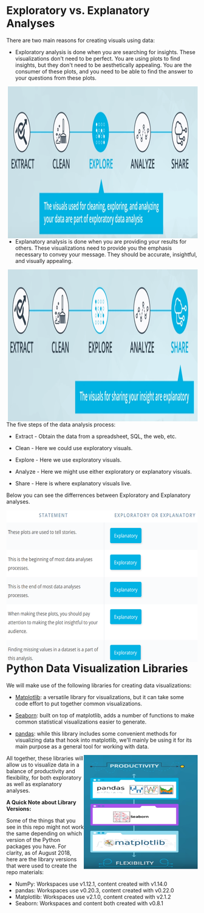 
# Exploratory vs. Explanatory Analyses

There are two main reasons for creating visuals using data:

   * Exploratory analysis is done when you are searching for insights. These visualizations don't need to be perfect. You are using plots to find insights, but they don't need to be aesthetically appealing. You are the consumer of these plots, and you need to be able to find the answer to your questions from these plots.


<div >
<img src="../img/2.PNG" alt="" width="500" height="400" align="right">
</div>




   * Explanatory analysis is done when you are providing your results for others. These visualizations need to provide you the emphasis necessary to convey your message. They should be accurate, insightful, and visually appealing.
   
   
<div >
<img src="../img/3.PNG" alt="" width="500" height="400" align="right">
</div>


The five steps of the data analysis process:

   * Extract - Obtain the data from a spreadsheet, SQL, the web, etc.

   * Clean - Here we could use exploratory visuals.

   * Explore - Here we use exploratory visuals.

   * Analyze - Here we might use either exploratory or explanatory visuals.
   
   * Share - Here is where explanatory visuals live.

Below you can see the differrences between Exploratory and Explanatory analyses.

   
<div >
<img src="../img/4.PNG" alt="" width="600" height="400" align="right">
</div>

# Python Data Visualization Libraries

We will make use of the following libraries for creating data visualizations:

   * [Matplotlib](https://matplotlib.org/): a versatile library for visualizations, but it can take some code effort to put together common visualizations.
    
    
   * [Seaborn](https://seaborn.pydata.org/): built on top of matplotlib, adds a number of functions to make common statistical visualizations easier to generate.
    
   * [pandas](https://pandas.pydata.org/): while this library includes some convenient methods for visualizing data that hook into matplotlib, we'll mainly be using it for its main purpose as a general tool for working with data.





<p >
<img src="../img/5.PNG" alt="" width="300" height="300" align="right">
</p>



All together, these libraries will allow us to visualize data in a balance of productivity and flexibility, for both exploratory as well as explanatory analyses.

**A Quick Note about Library Versions:**

Some of the things that you see in this repo might not work the same depending on which version of the Python packages you have. For clarity, as of August 2018, here are the library versions that were used to create the repo materials:

  * NumPy: Workspaces use v1.12.1, content created with v1.14.0
  * pandas: Workspaces use v0.20.3, content created with v0.22.0
  * Matplotlib: Workspaces use v2.1.0, content created with v2.1.2
  * Seaborn: Workspaces and content both created with v0.8.1


